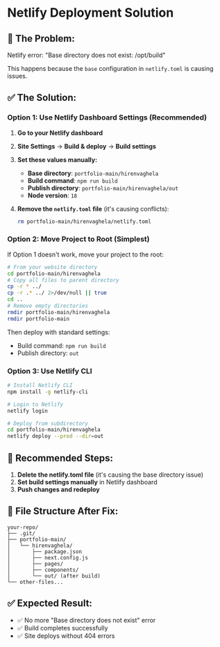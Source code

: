 # Netlify Deployment Solution

## 🐛 **The Problem:**
Netlify error: "Base directory does not exist: /opt/build"

This happens because the `base` configuration in `netlify.toml` is causing issues.

## ✅ **The Solution:**

### **Option 1: Use Netlify Dashboard Settings (Recommended)**

1. **Go to your Netlify dashboard**
2. **Site Settings** → **Build & deploy** → **Build settings**
3. **Set these values manually:**
   - **Base directory**: `portfolio-main/hirenvaghela`
   - **Build command**: `npm run build`
   - **Publish directory**: `portfolio-main/hirenvaghela/out`
   - **Node version**: `18`

4. **Remove the `netlify.toml` file** (it's causing conflicts):
   ```bash
   rm portfolio-main/hirenvaghela/netlify.toml
   ```

### **Option 2: Move Project to Root (Simplest)**

If Option 1 doesn't work, move your project to the root:

```bash
# From your website directory
cd portfolio-main/hirenvaghela
# Copy all files to parent directory
cp -r * ../
cp -r .* ../ 2>/dev/null || true
cd ..
# Remove empty directories
rmdir portfolio-main/hirenvaghela
rmdir portfolio-main
```

Then deploy with standard settings:
- Build command: `npm run build`
- Publish directory: `out`

### **Option 3: Use Netlify CLI**

```bash
# Install Netlify CLI
npm install -g netlify-cli

# Login to Netlify
netlify login

# Deploy from subdirectory
cd portfolio-main/hirenvaghela
netlify deploy --prod --dir=out
```

## 🚀 **Recommended Steps:**

1. **Delete the netlify.toml file** (it's causing the base directory issue)
2. **Set build settings manually** in Netlify dashboard
3. **Push changes and redeploy**

## 📁 **File Structure After Fix:**

```
your-repo/
├── .git/
├── portfolio-main/
│   └── hirenvaghela/
│       ├── package.json
│       ├── next.config.js
│       ├── pages/
│       ├── components/
│       └── out/ (after build)
└── other-files...
```

## ✅ **Expected Result:**
- ✅ No more "Base directory does not exist" error
- ✅ Build completes successfully
- ✅ Site deploys without 404 errors
